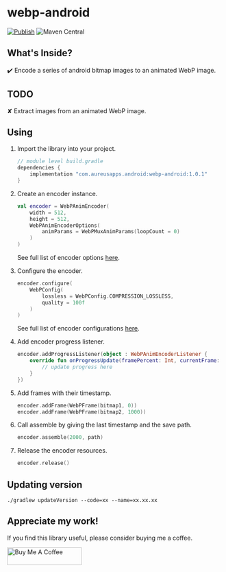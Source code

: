 # webp-android

[![Publish](https://github.com/UdaraWanasinghe/webp-android/actions/workflows/publish.yml/badge.svg?branch=main)](https://github.com/UdaraWanasinghe/webp-android/actions/workflows/publish.yml) ![Maven Central](https://img.shields.io/maven-central/v/com.aureusapps.android/webp-android)

## What's Inside?

✔️ Encode a series of android bitmap images to an animated WebP image.

## TODO

✘ Extract images from an animated WebP image.

## Using

1. Import the library into your project.

   ```groovy
   // module level build.gradle
   dependencies {
       implementation "com.aureusapps.android:webp-android:1.0.1"
   }
   ```

2. Create an encoder instance.

   ```kotlin
   val encoder = WebPAnimEncoder(
       width = 512,
       height = 512,
       WebPAnimEncoderOptions(
           animParams = WebPMuxAnimParams(loopCount = 0)
       )
   )
   ```

   See full list of encoder
   options [here](webp-android/src/main/java/com/aureusapps/android/webpandroid/encoder/WebPAnimEncoderOptions.kt).

3. Configure the encoder.

   ```kotlin
   encoder.configure(
       WebPConfig(
           lossless = WebPConfig.COMPRESSION_LOSSLESS,
           quality = 100f
       )
   )
   ```

   See full list of encoder
   configurations [here](webp-android/src/main/java/com/aureusapps/android/webpandroid/encoder/WebPConfig.kt).

4. Add encoder progress listener.

   ```kotlin
   encoder.addProgressListener(object : WebPAnimEncoderListener {
       override fun onProgressUpdate(framePercent: Int, currentFrame: Int) {
           // update progress here
       }
   })
   ```

5. Add frames with their timestamp.

   ```kotlin
   encoder.addFrame(WebPFrame(bitmap1, 0))
   encoder.addFrame(WebPFrame(bitmap2, 1000))
   ```

6. Call assemble by giving the last timestamp and the save path.

   ```kotlin
   encoder.assemble(2000, path)
   ```

7. Release the encoder resources.

   ```kotlin
   encoder.release()
   ```

## Updating version

```shell
./gradlew updateVersion --code=xx --name=xx.xx.xx
```

## Appreciate my work!

If you find this library useful, please consider buying me a coffee.

<a href="https://www.buymeacoffee.com/udarawanasinghe" target="_blank"><img src="https://cdn.buymeacoffee.com/buttons/default-orange.png" alt="Buy Me A Coffee" height="41" width="174"></a>